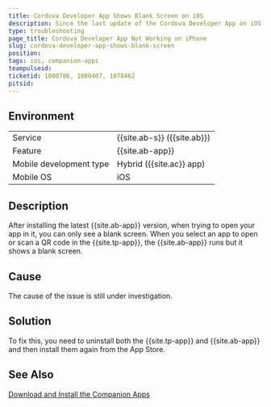 ```yaml
---
title: Cordova Developer App Shows Blank Screen on iOS
description: Since the last update of the Cordova Developer App on iOS, any apps selected from the Platform Companion App Show a Blank Screen
type: troubleshooting
page_title: Cordova Developer App Not Working on iPhone
slug: cordova-developer-app-shows-blank-screen
position:
tags: ios, companion-apps
teampulseid:
ticketid: 1080786, 1080407, 1078462
pitsid: 
---
```


## Environment
<table>
  <tr>
    <td>Service</td>
    <td>{{site.ab-s}} ({{site.ab}})</td>	
  </tr>
  <tr>
    <td>Feature</td>
    <td>{{site.ab-app}}</td>	
  </tr>
  <tr>
    <td>Mobile development type</td>
    <td>Hybrid ({{site.ac}} app)</td>	
  </tr>
  <tr>
    <td>Mobile OS</td>
    <td>iOS</td>	
  </tr>
</table>

## Description
After installing the latest {{site.ab-app}} version, when trying to open your app in it, you can only see a blank screen. When you select an app to open or scan a QR code in the {{site.tp-app}}, the {{site.ab-app}} runs but it shows a blank screen. 

## Cause
The cause of the issue is still under investigation.

## Solution
To fix this, you need to uninstall both the {{site.tp-app}} and {{site.ab-app}} and then install them again from the App Store.

## See Also
[Download and Install the Companion Apps](https://docs.telerik.com/platform/appbuilder/development-tools/running-appbuilder/running-the-companion/downloading-and-installing-ca)
